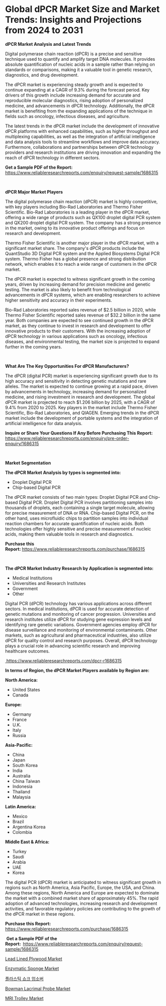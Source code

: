 <p><h1>Global dPCR Market Size and Market Trends: Insights and Projections from 2024 to 2031</h1></p><p><strong>dPCR Market Analysis and Latest Trends</strong></p>
<p><p>Digital polymerase chain reaction (dPCR) is a precise and sensitive technique used to quantify and amplify target DNA molecules. It provides absolute quantification of nucleic acids in a sample rather than relying on standards or comparisons, making it a valuable tool in genetic research, diagnostics, and drug development.</p><p>The dPCR market is experiencing steady growth and is expected to continue expanding at a CAGR of 9.3% during the forecast period. Key drivers of this growth include increasing demand for accurate and reproducible molecular diagnostics, rising adoption of personalized medicine, and advancements in dPCR technology. Additionally, the dPCR market is benefiting from the expanding applications of the technique in fields such as oncology, infectious diseases, and agriculture.</p><p>The latest trends in the dPCR market include the development of innovative dPCR platforms with enhanced capabilities, such as higher throughput and multiplexing capabilities, as well as the integration of artificial intelligence and data analysis tools to streamline workflows and improve data accuracy. Furthermore, collaborations and partnerships between dPCR technology providers and research institutions are driving innovation and expanding the reach of dPCR technology in different sectors.</p></p>
<p><strong>Get a Sample PDF of the Report:&nbsp;</strong> <a href="https://www.reliableresearchreports.com/enquiry/request-sample/1686315">https://www.reliableresearchreports.com/enquiry/request-sample/1686315</a></p>
<p>&nbsp;</p>
<p><strong>dPCR Major Market Players</strong></p>
<p><p>The digital polymerase chain reaction (dPCR) market is highly competitive, with key players including Bio-Rad Laboratories and Thermo Fisher Scientific. Bio-Rad Laboratories is a leading player in the dPCR market, offering a wide range of products such as QX100 droplet digital PCR system and QX200 droplet digital PCR system. The company has a strong presence in the market, owing to its innovative product offerings and focus on research and development.</p><p>Thermo Fisher Scientific is another major player in the dPCR market, with a significant market share. The company's dPCR products include the QuantStudio 3D Digital PCR system and the Applied Biosystems Digital PCR system. Thermo Fisher has a global presence and strong distribution network, which enables it to reach a wide range of customers in the dPCR market.</p><p>The dPCR market is expected to witness significant growth in the coming years, driven by increasing demand for precision medicine and genetic testing. The market is also likely to benefit from technological advancements in dPCR systems, which are enabling researchers to achieve higher sensitivity and accuracy in their experiments.</p><p>Bio-Rad Laboratories reported sales revenue of $2.5 billion in 2020, while Thermo Fisher Scientific reported sales revenue of $32.2 billion in the same year. Both companies are expected to see continued growth in the dPCR market, as they continue to invest in research and development to offer innovative products to their customers. With the increasing adoption of dPCR technology in various applications such as oncology, infectious diseases, and environmental testing, the market size is projected to expand further in the coming years.</p></p>
<p>&nbsp;</p>
<p><strong>What Are The Key Opportunities For dPCR Manufacturers?</strong></p>
<p><p>The dPCR (digital PCR) market is experiencing significant growth due to its high accuracy and sensitivity in detecting genetic mutations and rare alleles. The market is expected to continue growing at a rapid pace, driven by advancements in technology, increasing demand for personalized medicine, and rising investment in research and development. The global dPCR market is projected to reach $1.206 billion by 2025, with a CAGR of 9.4% from 2020 to 2025. Key players in the market include Thermo Fisher Scientific, Bio-Rad Laboratories, and QIAGEN. Emerging trends in the dPCR market include the development of portable systems and the integration of artificial intelligence for data analysis.</p></p>
<p><strong>Inquire or Share Your Questions If Any Before Purchasing This Report:</strong> <a href="https://www.reliableresearchreports.com/enquiry/pre-order-enquiry/1686315">https://www.reliableresearchreports.com/enquiry/pre-order-enquiry/1686315</a></p>
<p>&nbsp;</p>
<p><strong>Market Segmentation</strong></p>
<p><strong>The dPCR Market Analysis by types is segmented into:</strong></p>
<p><ul><li>Droplet Digital PCR</li><li>Chip-based Digital PCR</li></ul></p>
<p><p>The dPCR market consists of two main types: Droplet Digital PCR and Chip-based Digital PCR. Droplet Digital PCR involves partitioning samples into thousands of droplets, each containing a single target molecule, allowing for precise measurement of DNA or RNA. Chip-based Digital PCR, on the other hand, uses microfluidic chips to partition samples into individual reaction chambers for accurate quantification of nucleic acids. Both technologies offer highly sensitive and precise measurement of nucleic acids, making them valuable tools in research and diagnostics.</p></p>
<p><strong>Purchase this Report:&nbsp;</strong><a href="https://www.reliableresearchreports.com/purchase/1686315">https://www.reliableresearchreports.com/purchase/1686315</a></p>
<p>&nbsp;</p>
<p><strong>The dPCR Market Industry Research by Application is segmented into:</strong></p>
<p><ul><li>Medical Institutions</li><li>Universities and Research Institutes</li><li>Government</li><li>Other</li></ul></p>
<p><p>Digital PCR (dPCR) technology has various applications across different sectors. In medical institutions, dPCR is used for accurate detection of genetic mutations and monitoring of cancer progression. Universities and research institutes utilize dPCR for studying gene expression levels and identifying rare genetic variations. Government agencies employ dPCR for disease surveillance and monitoring of environmental contaminants. Other markets, such as agricultural and pharmaceutical industries, also utilize dPCR for quality control and research purposes. Overall, dPCR technology plays a crucial role in advancing scientific research and improving healthcare outcomes.</p></p>
<p><a href="https://www.reliableresearchreports.com/dpcr-r1686315">&nbsp;https://www.reliableresearchreports.com/dpcr-r1686315</a></p>
<p><strong>In terms of Region, the dPCR Market Players available by Region are:</strong></p>
<p>
    <p> <strong> North America: </strong>
        <ul>
            <li>United States</li>
            <li>Canada</li>
        </ul>
        </p> 
    <p> <strong> Europe: </strong>
        <ul>
            <li>Germany</li>
            <li>France</li>
            <li>U.K.</li>
            <li>Italy</li>
            <li>Russia</li>
        </ul>
        </p> 
    <p> <strong> Asia-Pacific: </strong>
        <ul>
            <li>China</li>
            <li>Japan</li>
            <li>South Korea</li>
            <li>India</li>
            <li>Australia</li>
            <li>China Taiwan</li>
            <li>Indonesia</li>
            <li>Thailand</li>
            <li>Malaysia</li>
        </ul>
        </p> 
    <p> <strong> Latin America: </strong>
        <ul>
            <li>Mexico</li>
            <li>Brazil</li>
            <li>Argentina Korea</li>
            <li>Colombia</li>
        </ul>
        </p> 
    <p> <strong> Middle East & Africa: </strong>
        <ul>
            <li>Turkey</li>
            <li>Saudi</li>
            <li>Arabia</li>
            <li>UAE</li>
            <li>Korea</li>
        </ul>
    </p>
    </p>
<p><p>The digital PCR (dPCR) market is anticipated to witness significant growth in regions such as North America, Asia Pacific, Europe, the USA, and China. Among these regions, North America and Europe are expected to dominate the market with a combined market share of approximately 45%. The rapid adoption of advanced technologies, increasing research and development activities, and favorable regulatory policies are contributing to the growth of the dPCR market in these regions.</p></p>
<p><strong>Purchase this Report: </strong><a href="https://www.reliableresearchreports.com/purchase/1686315">https://www.reliableresearchreports.com/purchase/1686315</a></p>
<p>&nbsp;<strong>Get a Sample PDF of the Report:&nbsp;&nbsp;</strong><a href="https://www.reliableresearchreports.com/enquiry/request-sample/1686315">https://www.reliableresearchreports.com/enquiry/request-sample/1686315</a></p>
<p><strong></strong></p>
<p><p><a href="https://github.com/AnnChovey2023/Market-Research-Report-List-2/blob/main/lead-lined-plywood-market.md">Lead Lined Plywood Market</a></p><p><a href="https://github.com/DeonteStanton2023/Market-Research-Report-List-2/blob/main/enzymatic-sponge-market.md">Enzymatic Sponge Market</a></p><p><a href="https://github.com/JosefaRice/Market-Research-Report-List-2/blob/main/790880175590.md">플라스틱 쇼크 업소버</a></p><p><a href="https://github.com/Glendatilghmankmgz0rbhwpy/Market-Research-Report-List-3/blob/main/bowman-lacrimal-probe-market.md">Bowman Lacrimal Probe Market</a></p><p><a href="https://github.com/ZackaryHalvorson2023/Market-Research-Report-List-2/blob/main/mri-trolley-market.md">MRI Trolley Market</a></p></p>